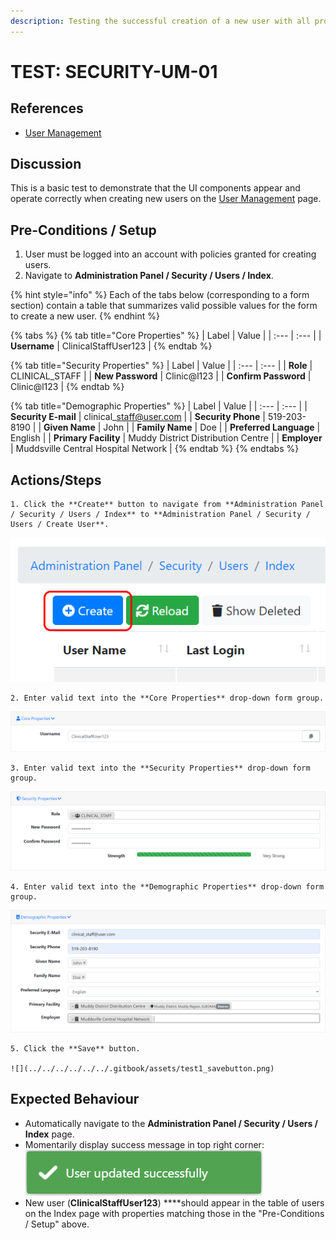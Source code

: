 ```yaml
---
description: Testing the successful creation of a new user with all properties specified.
---
```


# TEST: SECURITY-UM-01

## References

* [User Management](../../../../../operations/security-administration/user-management.md)

## Discussion

This is a basic test to demonstrate that the UI components appear and operate correctly when creating new users on the [User Management](../../../../../operations/security-administration/user-management.md) page.

## Pre-Conditions / Setup

1. User must be logged into an account with policies granted for creating users.
2. Navigate to **Administration Panel / Security / Users / Index**.

{% hint style="info" %}
Each of the tabs below \(corresponding to a form section\) contain a table that summarizes valid possible values for the form to create a new user.
{% endhint %}

{% tabs %}
{% tab title="Core Properties" %}
| Label | Value |
| :--- | :--- |
| **Username** | ClinicalStaffUser123 |
{% endtab %}

{% tab title="Security Properties" %}
| Label | Value |
| :--- | :--- |
| **Role** | CLINICAL\_STAFF |
| **New Password** | Clinic@l123 |
| **Confirm Password** | Clinic@l123 |
{% endtab %}

{% tab title="Demographic Properties" %}
| Label | Value |
| :--- | :--- |
| **Security E-mail** | clinical\_staff@user.com |
| **Security Phone** | 519-203-8190 |
| **Given Name** | John |
| **Family Name** | Doe |
| **Preferred Language** | English |
| **Primary Facility** | Muddy District Distribution Centre |
| **Employer**  | Muddsville Central Hospital Network |
{% endtab %}
{% endtabs %}

## Actions/Steps

    1. Click the **Create** button to navigate from **Administration Panel / Security / Users / Index** to **Administration Panel / Security / Users / Create User**.

![](../../../../../../.gitbook/assets/test1_createbutton.png) 

    2. Enter valid text into the **Core Properties** drop-down form group.

![](../../../../../../.gitbook/assets/test1_coreproperties.png)

    3. Enter valid text into the **Security Properties** drop-down form group.

![](../../../../../../.gitbook/assets/test1_securityproperties.png)

    4. Enter valid text into the **Demographic Properties** drop-down form group.

![](../../../../../../.gitbook/assets/test1_demographicproperties.png)

    5. Click the **Save** button.

    ![](../../../../../../.gitbook/assets/test1_savebutton.png) 

## Expected Behaviour

* Automatically navigate to the **Administration Panel / Security / Users / Index** page.
* Momentarily display success message in top right corner: ![](../../../../../../.gitbook/assets/user_successtoast.png) 
* New user \(**ClinicalStaffUser123**\) ****should appear in the table of users on the Index page with properties matching those in the "Pre-Conditions / Setup" above.



